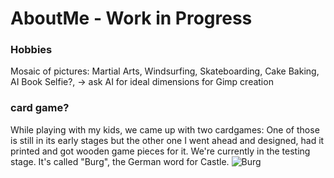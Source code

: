 # AboutMe - Work in Progress

 ### Hobbies
 Mosaic of pictures: Martial Arts, Windsurfing, Skateboarding, Cake Baking, AI Book Selfie?, 
 -> ask AI for ideal dimensions for Gimp creation


### card game?
While playing with my kids, we came up with two cardgames: One of those is still in its early stages but the other one I went ahead and designed, had it printed and got wooden game pieces for it. We're currently in the testing stage. It's called "Burg", the German word for Castle.
![Burg](https://github.com/user-attachments/assets/ee5d4935-a02d-47ca-8356-a6b4d15ba58f)


